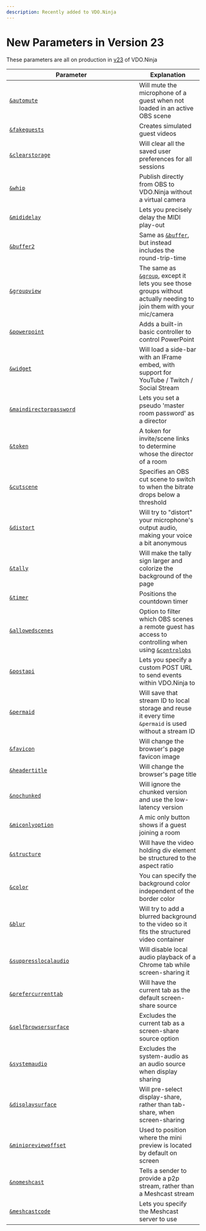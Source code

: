 ```yaml
---
description: Recently added to VDO.Ninja
---
```


# New Parameters in Version 23

These parameters are all on production in [v23](../releases/v23.md) of VDO.Ninja

<table><thead><tr><th width="322.57142857142856">Parameter</th><th>Explanation</th></tr></thead><tbody><tr><td><a href="audio-parameters/and-automute.md"><code>&#x26;automute</code></a></td><td>Will mute the microphone of a guest when not loaded in an active OBS scene</td></tr><tr><td><a href="mixer-scene-parameters/and-fakeguests.md"><code>&#x26;fakeguests</code></a></td><td>Creates simulated guest videos</td></tr><tr><td><a href="settings-parameters/and-clearstorage.md"><code>&#x26;clearstorage</code></a></td><td>Will clear all the saved user preferences for all sessions</td></tr><tr><td><a href="mixer-scene-parameters/and-whip.md"><code>&#x26;whip</code></a></td><td>Publish directly from OBS to VDO.Ninja without a virtual camera</td></tr><tr><td><a href="api-and-midi-parameters/and-mididelay.md"><code>&#x26;mididelay</code></a></td><td>Lets you precisely delay the MIDI play-out</td></tr><tr><td><a href="video-parameters/and-buffer2.md"><code>&#x26;buffer2</code></a></td><td>Same as <a href="view-parameters/buffer.md"><code>&#x26;buffer</code></a>, but instead includes the round-trip-time</td></tr><tr><td><a href="setup-parameters/and-groupview.md"><code>&#x26;groupview</code></a></td><td>The same as <a href="../general-settings/and-group.md"><code>&#x26;group</code></a>, except it lets you see those groups without actually needing to join them with your mic/camera</td></tr><tr><td><a href="settings-parameters/and-powerpoint.md"><code>&#x26;powerpoint</code></a></td><td>Adds a built-in basic controller to control PowerPoint</td></tr><tr><td><a href="settings-parameters/and-widget.md"><code>&#x26;widget</code></a></td><td>Will load a side-bar with an IFrame embed, with support for YouTube / Twitch / Social Stream</td></tr><tr><td><a href="director-parameters/and-maindirectorpassword.md"><code>&#x26;maindirectorpassword</code></a></td><td>Lets you set a pseudo 'master room password' as a director</td></tr><tr><td><a href="settings-parameters/and-token.md"><code>&#x26;token</code></a></td><td>A token for invite/scene links to determine whose the director of a room</td></tr><tr><td><a href="settings-parameters/and-cutscene.md"><code>&#x26;cutscene</code></a></td><td>Specifies an OBS cut scene to switch to when the bitrate drops below a threshold</td></tr><tr><td><a href="audio-parameters/and-distort.md"><code>&#x26;distort</code></a></td><td>Will try to "distort" your microphone's output audio, making your voice a bit anonymous</td></tr><tr><td><a href="design-parameters/tallyoff.md"><code>&#x26;tally</code></a></td><td>Will make the tally sign larger and colorize the background of the page</td></tr><tr><td><a href="settings-parameters/and-timer.md"><code>&#x26;timer</code></a></td><td>Positions the countdown timer</td></tr><tr><td><a href="settings-parameters/and-allowedscenes.md"><code>&#x26;allowedscenes</code></a></td><td>Option to filter which OBS scenes a remote guest has access to controlling when using <a href="settings-parameters/and-controlobs.md"><code>&#x26;controlobs</code></a></td></tr><tr><td><a href="api-and-midi-parameters/and-postapi.md"><code>&#x26;postapi</code></a></td><td>Lets you specify a custom POST URL to send events within VDO.Ninja to</td></tr><tr><td><a href="setup-parameters/and-permaid.md"><code>&#x26;permaid</code></a></td><td>Will save that stream ID to local storage and reuse it every time <code>&#x26;permaid</code> is used without a stream ID</td></tr><tr><td><a href="design-parameters/and-favicon-alpha.md"><code>&#x26;favicon</code></a></td><td>Will change the browser's page favicon image</td></tr><tr><td><a href="design-parameters/and-headertitle.md"><code>&#x26;headertitle</code></a></td><td>Will change the browser's page title</td></tr><tr><td><a href="settings-parameters/and-nochunked.md"><code>&#x26;nochunked</code></a></td><td>Will ignore the chunked version and use the low-latency version</td></tr><tr><td><a href="setup-parameters/and-miconlyoption-alpha.md"><code>&#x26;miconlyoption</code></a></td><td>A mic only button shows if a guest joining a room</td></tr><tr><td><a href="design-parameters/and-structure.md"><code>&#x26;structure</code></a></td><td>Will have the video holding div element be structured to the aspect ratio</td></tr><tr><td><a href="design-parameters/and-color.md"><code>&#x26;color</code></a></td><td>You can specify the background color independent of the border color</td></tr><tr><td><a href="design-parameters/and-blur.md"><code>&#x26;blur</code></a></td><td>Will try to add a blurred background to the video so it fits the structured video container</td></tr><tr><td><a href="screen-share-parameters/and-suppresslocalaudio.md"><code>&#x26;suppresslocalaudio</code></a></td><td>Will disable local audio playback of a Chrome tab while screen-sharing it</td></tr><tr><td><a href="screen-share-parameters/and-prefercurrenttab.md"><code>&#x26;prefercurrenttab</code></a></td><td>Will have the current tab as the default screen-share source</td></tr><tr><td><a href="screen-share-parameters/and-selfbrowsersurface.md"><code>&#x26;selfbrowsersurface</code></a></td><td>Excludes the current tab as a screen-share source option</td></tr><tr><td><a href="screen-share-parameters/and-systemaudio.md"><code>&#x26;systemaudio</code></a></td><td>Excludes the system-audio as an audio source when display sharing</td></tr><tr><td><a href="screen-share-parameters/and-displaysurface.md"><code>&#x26;displaysurface</code></a></td><td>Will pre-select display-share, rather than tab-share, when screen-sharing</td></tr><tr><td><a href="video-parameters/and-minipreview-1.md"><code>&#x26;minipreviewoffset</code></a></td><td>Used to position where the mini preview is located by default on screen</td></tr><tr><td><a href="meshcast-parameters/and-nomeshcast.md"><code>&#x26;nomeshcast</code></a></td><td>Tells a sender to provide a p2p stream, rather than a Meshcast stream</td></tr><tr><td><a href="meshcast-parameters/and-meshcastcode.md"><code>&#x26;meshcastcode</code></a></td><td>Lets you specify the Meshcast server to use</td></tr></tbody></table>

